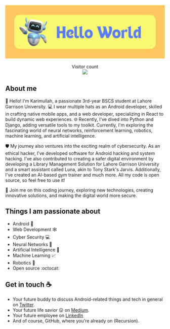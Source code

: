 <!-- # Hey there :wave: -->

<!--<img src="https://raw.githubusercontent.com/sagar-viradiya/sagar-viradiya/master/resources/banner.png" alt="Hello world">-->

<img src="https://raw.githubusercontent.com/griffin-k/griffin-k/main/banner.png" alt="Hello">

<p align="center"> 
  Visitor count<br>
    <img src="https://profile-counter.glitch.me/sagar-viradiya/count.svg" />
</p>

## About me
👋 Hello! I'm Karimullah, a passionate 3rd-year BSCS student at Lahore Garrison University. 💻 I wear multiple hats as an Android developer, skilled in crafting native mobile apps, and a web developer, specializing in React to build dynamic web experiences. 🌐 Recently, I've dived into Python and Django, adding versatile tools to my toolkit. Currently, I'm exploring the fascinating world of neural networks, reinforcement learning, robotics, machine learning, and artificial intelligence.

🛡️ My journey also ventures into the exciting realm of cybersecurity. As an ethical hacker, I've developed software for Android hacking and system hacking. I've also contributed to creating a safer digital environment by developing a Library Management Solution for Lahore Garrison University and a smart assistant called Luna, akin to Tony Stark's Jarvis. Additionally, I've created an AI-based gym trainer and much more. All my code is open source, so feel free to use it!

🚀 Join me on this coding journey, exploring new technologies, creating innovative solutions, and making the digital world more secure.


## Things I am passionate about

- Android   :robot:
- Web Development 🕸️
- Cyber Security   :computer:
- Neural Networks :brain:
- Artificial Intelligence :robot:
- Machine Learning :chart_with_upwards_trend:
- Robotics 🤖
- Open source   :octocat:

## Get in touch :coffee:

- Your future buddy to discuss Android-related things and tech in general on [Twitter]().
- Your future life savior :stuck_out_tongue: on [Medium](https://medium.com/@griffin-k).
- Your future employee on [LinkedIn]()
- And of course, GitHub, where you're already on (Recursion).

